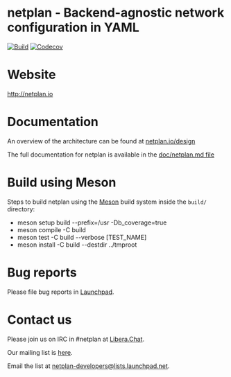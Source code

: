 # netplan - Backend-agnostic network configuration in YAML

[![Build](https://github.com/canonical/netplan/workflows/Build/badge.svg?branch=master)](https://github.com/canonical/netplan/actions?query=branch%3Amaster+workflow%3ABuild)
[![Codecov](https://codecov.io/gh/canonical/netplan/branch/master/graph/badge.svg)](https://codecov.io/gh/canonical/netplan)


# Website

http://netplan.io

# Documentation

An overview of the architecture can be found at [netplan.io/design](https://netplan.io/design)

The full documentation for netplan is available in the [doc/netplan.md file](../master/doc/netplan.md)

# Build using Meson

Steps to build netplan using the [Meson](https://mesonbuild.com) build system inside the `build/` directory:

* meson setup build --prefix=/usr -Db_coverage=true
* meson compile -C build
* meson test -C build --verbose [TEST_NAME]
* meson install -C build --destdir ../tmproot

# Bug reports

Please file bug reports in [Launchpad](https://bugs.launchpad.net/netplan/+filebug).

# Contact us

Please join us on IRC in #netplan at [Libera.Chat](https://libera.chat/).

Our mailing list is [here](https://lists.launchpad.net/netplan-developers/).

Email the list at [netplan-developers@lists.launchpad.net](mailto:netplan-developers@lists.launchpad.net).

